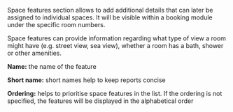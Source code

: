 Space features section allows to add additional details that can later be assigned to individual spaces. It will be visible within a booking module under the specific room numbers. 
 
Space features can provide information regarding what type of view a room might have (e.g. street view, sea view), whether a room has a bath, shower or other amenities.
 
**Name:** the name of the feature
 
**Short name:** short names help to keep reports concise
 
**Ordering:** helps to prioritise space features in the list. If the ordering is not specified, the features will be displayed in the alphabetical order

